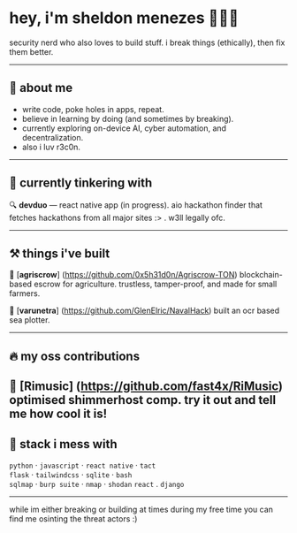 # hey, i'm sheldon menezes 👩🏻‍💻

security nerd who also loves to build stuff. i break things (ethically), then fix them better.

---

## 🧠 about me

- write code, poke holes in apps, repeat.
- believe in learning by doing (and sometimes by breaking).
- currently exploring on-device AI, cyber automation, and decentralization.
- also i luv r3c0n.
---

## 💎 currently tinkering with

🔍 **devduo** — react native app (in progress). aio hackathon finder that fetches hackathons from all major sites :> . w3ll legally ofc.    

---
## ⚒️ things i've built

🚜 [**agriscrow**] (https://github.com/0x5h31d0n/Agriscrow-TON) blockchain-based escrow for agriculture. trustless, tamper-proof, and made for small farmers.  

🌊 [**varunetra**] (https://github.com/GlenElric/NavalHack) built an ocr based sea plotter.  

---
## 🔥 my oss contributions

🎵 [**Rimusic**] (https://github.com/fast4x/RiMusic) optimised shimmerhost comp. try it out and tell me how cool it is!
---
## 🔧 stack i mess with

`python` · `javascript` · `react native` · `tact`  
`flask` · `tailwindcss` · `sqlite` · `bash`  
`sqlmap` · `burp suite` · `nmap` · `shodan`
`react` . `django`

---
while im either breaking or building at times during my free time you can find me osinting the threat actors :)
